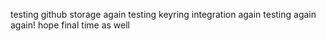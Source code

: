 testing github storage
again testing keyring integration
again testing
again
again! hope final time as well

